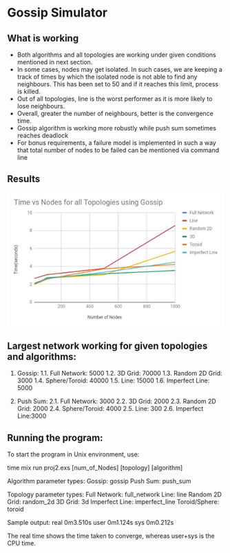 # Gossip Simulator

## What is working
- Both algorithms and all topologies are working under given conditions mentioned in next section.
- In some cases, nodes may get isolated. In such cases, we are keeping a track of times by which the isolated node is not able to find any neighbours. This has been set to 50 and if it reaches this limit, process is killed.
- Out of all topologies, line is the worst performer as it is more likely to lose neighbours.
- Overall, greater the number of neighbours, better is the convergence time.
- Gossip algorithm is working more robustly while push sum sometimes reaches deadlock
- For bonus requirements, a failure model is implemented in such a way that total number of nodes to be failed can be mentioned via command line

## Results
![Alt text](/DosProject2/graph.png)

## Largest network working for given topologies and algorithms:

1. Gossip: 
1.1. Full Network: 5000
1.2. 3D Grid: 70000
1.3. Random 2D Grid: 3000
1.4. Sphere/Toroid: 40000
1.5. Line: 15000
1.6. Imperfect Line: 5000

2. Push Sum: 
2.1. Full Network: 3000
2.2. 3D Grid: 2000
2.3. Random 2D Grid: 2000
2.4. Sphere/Toroid: 4000
2.5. Line: 300
2.6. Imperfect Line:3000

## Running the program: 
To start the program in Unix environment, use:

time mix run proj2.exs [num_of_Nodes] [topology] [algorithm]

Algorithm parameter types:
Gossip: gossip
Push Sum: push_sum

Topology parameter types:
Full Network: full_network
Line: line
Random 2D Grid: random_2d
3D Grid: 3d
Imperfect Line: imperfect_line
Toroid/Sphere: toroid

Sample output:
real    0m3.510s
user    0m1.124s
sys     0m0.212s

The real time shows the time taken to converge, whereas user+sys is the CPU time.
